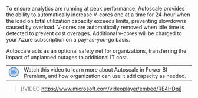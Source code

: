 To ensure analytics are running at peak performance, Autoscale provides the ability to automatically increase V-cores one at a time for 24-hour when the load on total utilization capacity exceeds limits, preventing slowdowns caused by overload. V-cores are automatically removed when idle time is detected to prevent cost overages. Additional v-cores will be charged to your Azure subscription on a pay-as-you-go basis.

Autoscale acts as an optional safety net for organizations, transferring the impact of unplanned outages to additional IT cost.

|||
| :--- | :--- |
| ![Icon indicating play video](../media/video-icon.png)| Watch this video to learn more about Autoscale in Power BI Premium, and how organization can use it add capacity as needed.|

>[!VIDEO https://www.microsoft.com/videoplayer/embed/RE4HDqj]

